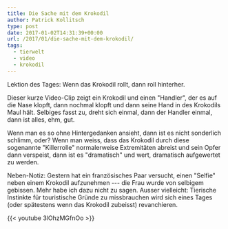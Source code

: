 ```yaml
---
title: Die Sache mit dem Krokodil
author: Patrick Kollitsch
type: post
date: 2017-01-02T14:31:39+00:00
url: /2017/01/die-sache-mit-dem-krokodil/
tags:
  - tierwelt
  - video
  - krokodil
---
```


Lektion des Tages: Wenn das Krokodil rollt, dann roll hinterher. 

Dieser kurze Video-Clip zeigt ein Krokodil und einen "Handler", der es auf die Nase klopft, dann nochmal klopft und dann seine Hand in des Krokodils Maul hält. Selbiges fasst zu, dreht sich einmal, dann der Handler einmal, dann ist alles, ehm, gut.

Wenn man es so ohne Hintergedanken ansieht, dann ist es nicht sonderlich schlimm, oder? Wenn man weiss, dass das Krokodil durch diese sogenannte "Killerrolle" normalerweise Extremitäten abreist und sein Opfer dann verspeist, dann ist es "dramatisch" und wert, dramatisch aufgewertet zu werden.

Neben-Notiz: Gestern hat ein französisches Paar versucht, einen "Selfie" neben einem Krokodil aufzunehmen --- die Frau wurde von selbigem gebissen. Mehr habe ich dazu nicht zu sagen. Ausser vielleicht: Tierische Instinkte für touristische Gründe zu missbrauchen wird sich eines Tages (oder spätestens wenn das Krokodil zubeisst) revanchieren.

{{< youtube 3lOhzMGfnOo >}}

